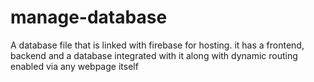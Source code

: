 # manage-database
A database file that is linked with firebase for hosting. it has a frontend, backend and a database integrated with it along with dynamic routing enabled via any webpage itself
